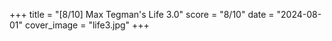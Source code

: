 +++
title = "[8/10] Max Tegman's Life 3.0"
score = "8/10"
date = "2024-08-01"
cover_image = "life3.jpg"
+++



